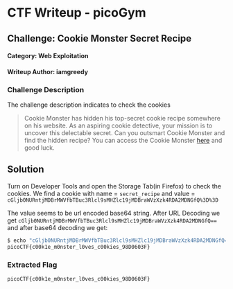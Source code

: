 # CTF Writeup - picoGym

## Challenge: Cookie Monster Secret Recipe

#### Category: Web Exploitation

#### Writeup Author: iamgreedy

### Challenge Description
The challenge description indicates to check the cookies 
>Cookie Monster has hidden his top-secret cookie recipe somewhere on his website. As an aspiring cookie detective, your mission is to uncover this delectable secret. Can you outsmart Cookie Monster and find the hidden recipe? You can access the Cookie Monster [here](http://verbal-sleep.picoctf.net:49737/) and good luck.

## Solution
Turn on Developer Tools and open the Storage Tab(in Firefox) to check the cookies.
We find a cookie with name = `secret_recipe` and value = `cGljb0NURntjMDBrMWVfbTBuc3Rlcl9sMHZlc19jMDBraWVzXzk4RDA2MDNGfQ%3D%3D`

The value seems to be url encoded base64 string.
After URL Decoding we get `cGljb0NURntjMDBrMWVfbTBuc3Rlcl9sMHZlc19jMDBraWVzXzk4RDA2MDNGfQ==`
and after base64 decoding we get:
```bash
$ echo "cGljb0NURntjMDBrMWVfbTBuc3Rlcl9sMHZlc19jMDBraWVzXzk4RDA2MDNGfQ==" | base64 -d
picoCTF{c00k1e_m0nster_l0ves_c00kies_98D0603F}
```

### Extracted Flag

```
picoCTF{c00k1e_m0nster_l0ves_c00kies_98D0603F}
```




